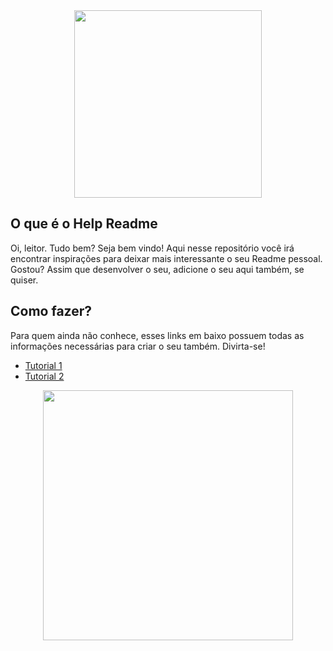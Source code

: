 <div align="center">
  <img src="https://media.giphy.com/media/3o6ZtpxSZbQRRnwCKQ/giphy.gif" width="300">
</div>

## O que é o Help Readme

Oi, leitor. Tudo bem? Seja bem vindo! Aqui nesse repositório você irá encontrar inspirações para deixar mais interessante o seu Readme pessoal. Gostou? Assim que desenvolver o seu, adicione o seu aqui também, se quiser. 

## Como fazer?

Para quem ainda não conhece, esses links em baixo possuem todas as informações necessárias para criar o seu também. Divirta-se!   

- [Tutorial 1](https://www.treinaweb.com.br/blog/criando-um-readme-para-seu-perfil-do-github)
- [Tutorial 2](https://digitalinnovation.one/artigos/6-passos-para-criar-um-readme-bonitao-de-perfil-no-github)

<div align="center">
  <img src="https://media.giphy.com/media/fWgQH01z4rjwrZckyM/giphy.gif" width="400">
</div>
